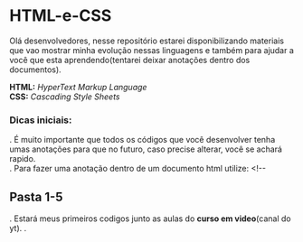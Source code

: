 # HTML-e-CSS

 Olá desenvolvedores, nesse repositório estarei disponibilizando materiais que vao mostrar minha evolução nessas linguagens e também para ajudar a você que esta aprendendo(tentarei deixar anotações dentro dos documentos).

<b>HTML:</b> <em>HyperText Markup Language</em><br>
<b>CSS:</b> <em>Cascading Style Sheets</em> 

<h3>Dicas iniciais:</h3>
 . É muito importante que todos os códigos que você desenvolver tenha umas anotações para que no futuro, caso precise alterar, você se achará rapido.<br>
 . Para fazer uma anotação dentro de um documento html utilize: &lt!--

 <h2>Pasta 1-5</h2>
 . Estará meus primeiros codigos junto as aulas do <b>curso em video</b>(canal do yt).
 .
